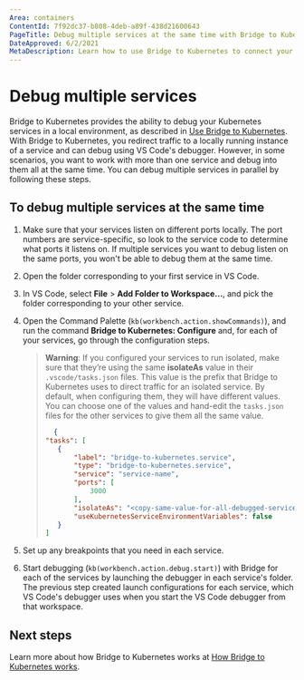 ```yaml
---
Area: containers
ContentId: 7f92dc37-b808-4deb-a89f-438d21600643
PageTitle: Debug multiple services at the same time with Bridge to Kubernetes
DateApproved: 6/2/2021
MetaDescription: Learn how to use Bridge to Kubernetes to connect your development computer to a Kubernetes cluster and debug multiple services at the same time with local tunnel debugging, with Visual Studio Code.
---
```

# Debug multiple services

Bridge to Kubernetes provides the ability to debug your Kubernetes services in a local environment, as described in [Use Bridge to Kubernetes](/docs/containers/bridge-to-kubernetes.md). With Bridge to Kubernetes, you redirect traffic to a locally running instance of a service and can debug using VS Code's debugger. However, in some scenarios, you want to work with more than one service and debug into them all at the same time. You can debug multiple services in parallel by following these steps.

## To debug multiple services at the same time

1. Make sure that your services listen on different ports locally. The port numbers are service-specific, so look to the service code to determine what ports it listens on. If multiple services you want to debug listen on the same ports, you won't be able to debug them at the same time.

1. Open the folder corresponding to your first service in VS Code.

1. In VS Code, select **File** > **Add Folder to Workspace…**, and pick the folder corresponding to your other service.

1. Open the Command Palette (`kb(workbench.action.showCommands)`), and run the command **Bridge to Kubernetes: Configure** and, for each of your services, go through the configuration steps.

    > **Warning**: If you configured your services to run isolated, make sure that they’re using the same **isolateAs** value in their `.vscode/tasks.json` files. This value is the prefix that Bridge to Kubernetes uses to direct traffic for an isolated service. By default, when configuring them, they will have different values. You can choose one of the values and hand-edit the `tasks.json` files for the other services to give them all the same value.
    >
    > ```json
    >   {
    > "tasks": [
    >    {
    >        "label": "bridge-to-kubernetes.service",
    >        "type": "bridge-to-kubernetes.service",
    >        "service": "service-name",
    >        "ports": [
    >            3000
    >        ],
    >        "isolateAs": "<copy-same-value-for-all-debugged-services>",
    >        "useKubernetesServiceEnvironmentVariables": false
    >    }
    >]
    > ```

1. Set up any breakpoints that you need in each service.

1. Start debugging (`kb(workbench.action.debug.start)`) with Bridge for each of the services by launching the debugger in each service's folder. The previous step created launch configurations for each service, which VS Code's debugger uses when you start the VS Code debugger from that workspace.

## Next steps

Learn more about how Bridge to Kubernetes works at [How Bridge to Kubernetes works](https://docs.microsoft.com/visualstudio/containers/overview-bridge-to-kubernetes).
